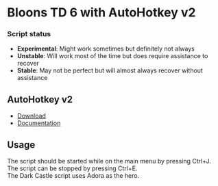 # Bloons TD 6 with AutoHotkey v2  

### Script status  
- __Experimental__: Might work sometimes but definitely not always  
- __Unstable__: Will work most of the time but does require assistance to recover  
- __Stable__: May not be perfect but will almost always recover without assistance  

## AutoHotkey v2
- [Download](https://www.autohotkey.com/download/ahk-v2.zip)  
- [Documentation](https://lexikos.github.io/v2/docs/AutoHotkey.htm)

## Usage
The script should be started while on the main menu by pressing Ctrl+J.  
The script can be stopped by pressing Ctrl+E.  
The Dark Castle script uses Adora as the hero.  

